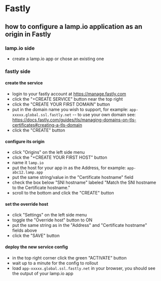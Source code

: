 # Fastly

## how to configure a lamp.io application as an origin in Fastly

### lamp.io side
- create a lamp.io app or chose an existing one

### fastly side
#### create the service
- login to your fastly account at https://manage.fastly.com
- click the "+CREATE SERVICE" button near the top right
- click the "CREATE YOUR FIRST DOMAIN" button
- put in the domain name you wish to support, for example: `app-xxxxx.global.ssl.fastly.net`
-- to use your own domain see: https://docs.fastly.com/guides/tls/managing-domains-on-tls-certificates#creating-a-tls-domain
- click the "CREATE" button

#### configure its origin
- click "Origins" on the left side menu
- click the "+CREATE YOUR FIRST HOST" button
- name it `lamp.io`
- put the host for your app in as the Address, for example: `app-abc12.lamp.app`
- put the same string/value in the "Certificate hostname" field
- check the box below "SNI hostname" labeled "Match the SNI hostname to the Certificate hostname."
- scroll to the bottom and click the "CREATE" button

#### set the override host
- click "Settings" on the left side menu
- toggle the "Override host" button to ON
- put the same string as in the "Address" and "Certificate hostname" fields above
- click the "SAVE" button

#### deploy the new service config
- in the top right corner click the green "ACTIVATE" button
- wait up to a minute for the config to rollout
- load `app-xxxxx.global.ssl.fastly.net` in your browser, you should see the output of your lamp.io app
